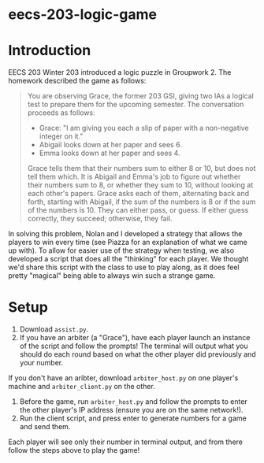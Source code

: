 # eecs-203-logic-game
 
# Introduction
 EECS 203 Winter 203 introduced a logic puzzle in Groupwork 2. The homework described the game as follows:
>You are observing Grace, the former 203 GSI, giving two IAs a logical test to prepare 
them for the upcoming semester. The conversation proceeds as follows:
>
>* Grace: "I am giving you each a slip of paper with a non-negative integer on it."
>* Abigail looks down at her paper and sees 6.
>* Emma looks down at her paper and sees 4.
>
>Grace tells them that their numbers sum to either 8 or 10, but does not tell them which. 
>It is Abigail and Emma's job to figure out whether their numbers sum to 8, or whether 
they sum to 10, without looking at each other's papers.
Grace asks each of them, alternating back and forth, starting with Abigail, if the sum of 
the numbers is 8 or if the sum of the numbers is 10. They can either pass, or 
guess. If either guess correctly, they succeed; otherwise, they fail.

In solving this problem, Nolan and I developed a strategy that allows the players to win every time (see Piazza for an explanation of what we came up with). To allow for easier use of the strategy when testing, we also developed a script that does all the "thinking" for each player. We thought we'd share this script with the class to use to play along, as it does feel pretty "magical" being able to always win such a strange game.

# Setup
1. Download `assist.py`. 
2. If you have an arbiter (a "Grace"), have each player launch an instance of the script and follow the prompts! The terminal will output what you should do each round based on what the other player did previously and your number.

If you don't have an aribter, download `arbiter_host.py` on one player's machine and `arbiter_client.py` on the other. 
1. Before the game, run `arbiter_host.py` and follow the prompts to enter the other player's IP address (ensure you are on the same network!). 
2. Run the client script, and press enter to generate numbers for a game and send them. 

Each player will see only their number in terminal output, and from there follow the steps above to play the game!
